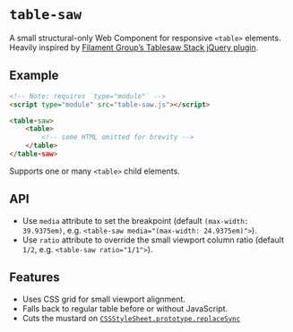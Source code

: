 # `table-saw`

A small structural-only Web Component for responsive `<table>` elements. Heavily inspired by [Filament Group’s Tablesaw Stack jQuery plugin](https://github.com/filamentgroup/tablesaw).

## Example

```html
<!-- Note: requires `type="module"` -->
<script type="module" src="table-saw.js"></script>

<table-saw>
	<table>
		<!-- some HTML omitted for brevity -->
	</table>
</table-saw>
```

Supports one or many `<table>` child elements.

## API

* Use `media` attribute to set the breakpoint (default `(max-width: 39.9375em)`, e.g. `<table-saw media="(max-width: 24.9375em)">`).
* Use `ratio` attribute to override the small viewport column ratio (default `1/2`, e.g. `<table-saw ratio="1/1">`).

## Features

* Uses CSS grid for small viewport alignment.
* Falls back to regular table before or without JavaScript.
* Cuts the mustard on [`CSSStyleSheet.prototype.replaceSync`](https://caniuse.com/mdn-api_cssstylesheet_replacesync)